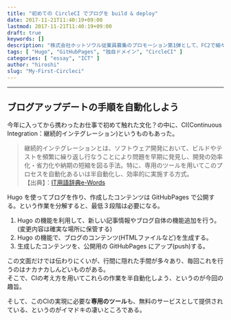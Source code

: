 ```yaml
---
title: "初めての CircleCI でブログを build & deploy"
date: 2017-11-21T11:40:19+09:00
lastmod: 2017-11-21T11:40:19+09:00
draft: true
keywords: []
description: "株式会社ホットソウル従業員募集のプロモーション第1弾として、FC2で細々やってきたブログをHugoでリニューアル。Hugoで作成し、GitHubPages x 独自ドメインで公開するまでの記録。今回はCircleCI編。"
tags: [ "Hugo", "GitHubPages", "独自ドメイン", "CircleCI" ]
categories: [ "essay", "ICT" ]
author: "hiroshi"
slug: "My-First-Circleci"
---
```


---

## ブログアップデートの手順を自動化しよう
今年に入ってから携わったお仕事で初めて触れた文化？の中に、CI(Continuous Integration：継続的インテグレーション)というものもあった。  

> 継続的インテグレーションとは、ソフトウェア開発において、ビルドやテストを頻繁に繰り返し行なうことにより問題を早期に発見し、開発の効率化・省力化や納期の短縮を図る手法。特に、専用のツールを用いてこのプロセスを自動化あるいは半自動化し、効率的に実施する方式。  
【出典】：[IT用語辞典e-Words](http://e-words.jp/w/%E7%B6%99%E7%B6%9A%E7%9A%84%E3%82%A4%E3%83%B3%E3%83%86%E3%82%B0%E3%83%AC%E3%83%BC%E3%82%B7%E3%83%A7%E3%83%B3.html)

Hugo を使ってブログを作り、作成したコンテンツは GitHubPages で公開する。という作業を分解すると、最低３段階は必要になる。  

1. Hugo の機能を利用して、新しい記事情報やブログ自体の機能追加を行う。(変更内容は確実な場所に保管する)
1. Hugo の機能で、ブログのコンテンツ(HTMLファイルなど)を生成する。
1. 生成したコンテンツを、公開用の GitHubPages にアップ(push)する。

この文面だけでは伝わりにくいが、行間に隠れた手間が多々あり、毎回これを行うのはナカナカしんどいものがある。  
そこで、CIの考え方を用いてこれらの作業を半自動化しよう、というのが今回の趣旨。  

そして、このCIの実現に必要な**専用のツール**も、無料のサービスとして提供されている、というのがイマドキの凄いところである。
